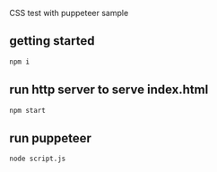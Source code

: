 CSS test with puppeteer sample

## getting started

```sh
npm i
```

## run http server to serve index.html

```sh
npm start
```

## run puppeteer

```sh
node script.js
```
